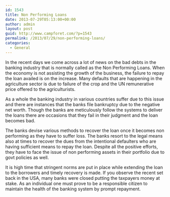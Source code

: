 ```yaml
---
id: 1543
title: Non Performing Loans
date: 2013-07-29T05:13:00+00:00
author: admin
layout: post
guid: http://www.campforet.com/?p=1543
permalink: /2013/07/29/non-performing-loans/
categories:
  - General
---
```

In the recent days we come across a lot of news on the bad debts in the banking industry that is normally called as the Non Performing Loans. When the economy is not assisting the growth of the business, the failure to repay the loan availed is on the increase. Many defaults that are happening in the agriculture sector is due to failure of the crop and the UN remunerative price offered to the agriculturists.

As a whole the banking industry in various countries suffer due to this issue and there are instances that the banks file bankruptcy due to the negative net worth. Though the banks are meticulously follow the systems to deliver the loans there are occasions that they fail in their judgment and the loan becomes bad.

The banks devise various methods to recover the loan once it becomes non performing as they have to suffer loss. The banks resort to the legal means also at times to recover the dues from the intentional defaulters who are having sufficient means to repay the loan. Despite all the positive efforts, they have to face the issue of non performing assets in their portfolio due to govt policies as well.

It is high time that stringent norms are put in place while extending the loan to the borrowers and timely recovery is made. If you observe the recent set back in the USA, many banks were closed putting the taxpayers money at stake. As an individual one must prove to be a responsible citizen to maintain the health of the banking system by prompt repayment.
